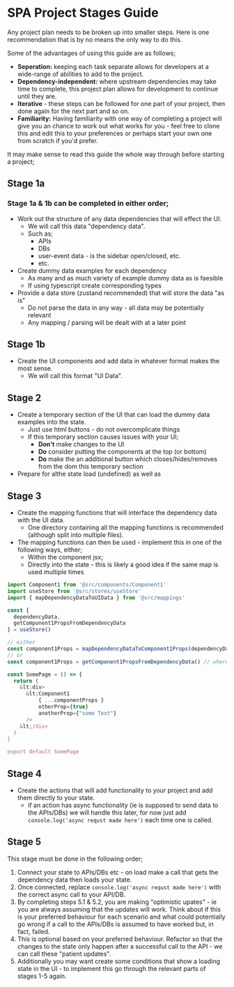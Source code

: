 # SPA Project Stages Guide

Any project plan needs to be broken up into smaller steps. Here is one recommendation that is by no means the only way to do this.

Some of the advantages of using this guide are as follows;

- <b>Seperation:</b> keeping each task separate allows for developers at a wide-range of abilities to add to the project.
- <b>Dependency-independent:</b> where upstream dependencies may take time to complete, this project plan allows for development to continue until they are.
- <b>Iterative</b> - these steps can be followed for one part of your project, then done again for the next part and so on.
- <b>Familiarity:</b> Having familiarity with one way of completing a project will give you an chance to work out what works for you - feel free to clone this and edit this to your preferences or perhaps start your own one from scratch if you'd prefer.

It may make sense to read this guide the whole way through before starting a project;

## Stage 1a

### Stage 1a & 1b can be completed in either order;

- Work out the structure of any data dependencies that will effect the UI.
  - We will call this data "dependency data".
  - Such as;
    - APIs
    - DBs
    - user-event data - is the sidebar open/closed, etc.
    - etc.
- Create dummy data examples for each dependency
  - As many and as much variety of example dummy data as is faesible
  - If using typescript create corresponding types
- Provide a data store (zustand recommended) that will store the data "as is"
  - Do not parse the data in any way - all data may be potentially relevant
  - Any mapping / parsing will be dealt with at a later point

## Stage 1b

- Create the UI components and add data in whatever format makes the most sense.
  - We will call this format "UI Data".

## Stage 2

- Create a temporary section of the UI that can load the dummy data examples into the state.
  - Just use html buttons - do not overcomplicate things
  - If this temporary section causes issues with your UI;
    - <b>Don't</b> make changes to the UI
    - <b>Do</b> consider putting the components at the top (or bottom)
    - <b>Do</b> make the an additional button which closes/hides/removes from the dom this temporary section
- Prepare for althe state load (undefined) as well as

## Stage 3

- Create the mapping functions that will interface the dependency data with the UI data.
  - One directory containing all the mapping functions is recommended (although split into multiple files).
- The mapping functions can then be used - implement this in one of the following ways, either;
  - Within the component jsx;
  - Directly into the state - this is likely a good idea if the same map is used multiple times

```js
import Component1 from '@src/components/Component1'
import useStore from '@src/stores/useStore'
import { mapDependencyDataToUIData } from '@src/mappings'

const {
  dependencyData,
  getComponent1PropsFromDependencyData
} = useStore()

// either
const component1Props = mapDependencyDataToComponent1Props(dependencyData)
// or
const component1Props = getComponent1PropsFromDependencyData() // where mapping is implemented in state

const SomePage = () => {
  return (
    &lt;div>
      &lt;Component1
          { ...componentProps }
          otherProp={true}
          anotherProp={"some Text"}
      />
    &lt;/div>
  )
}

export default SomePage
```

## Stage 4

- Create the actions that will add functionality to your project and add them directly to your state.
  - if an action has async functionality (ie is supposed to send data to the APIs/DBs) we will handle this later, for now just add `console.log('async requst made here')` each time one is called.

## Stage 5

This stage must be done in the following order;

1. Connect your state to APIs/DBs etc - on load make a call that gets the dependency data then loads your state.
2. Once connected, replace `console.log('async requst made here')` with the correct async call to your API/DB.
3. By completing steps 5.1 & 5.2, you are making "optimistic upates" - ie you are always assuming that the updates will work. Think about if this is your preferred behaviour for each scenario and what could potentially go wrong if a call to the APIs/DBs is assumed to have worked but, in fact, failed.
4. This is optional based on your preferred behaviour. Refactor so that the changes to the state only happen after a successful call to the API - we can call these "patient updates". 
5. Additionally you may want create some conditions that show a loading state in the UI - to implement this go through the relevant parts of stages 1-5 again. 


